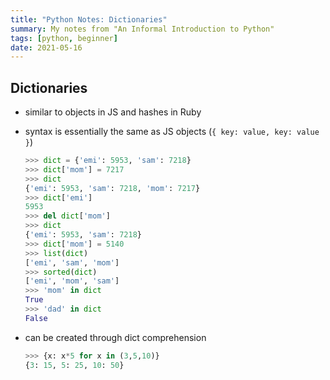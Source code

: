 ```yaml
---
title: "Python Notes: Dictionaries"
summary: My notes from "An Informal Introduction to Python"
tags: [python, beginner]
date: 2021-05-16
---
```


## Dictionaries 

- similar to objects in JS and hashes in Ruby 
- syntax is essentially the same as JS objects (`{ key: value, key: value }`)

  ```python 
  >>> dict = {'emi': 5953, 'sam': 7218}
  >>> dict['mom'] = 7217
  >>> dict
  {'emi': 5953, 'sam': 7218, 'mom': 7217}
  >>> dict['emi']
  5953
  >>> del dict['mom']
  >>> dict
  {'emi': 5953, 'sam': 7218}
  >>> dict['mom'] = 5140
  >>> list(dict)
  ['emi', 'sam', 'mom']
  >>> sorted(dict)
  ['emi', 'mom', 'sam']
  >>> 'mom' in dict
  True
  >>> 'dad' in dict
  False
  ```
- can be created through dict comprehension 
  ```python 
  >>> {x: x*5 for x in (3,5,10)}
  {3: 15, 5: 25, 10: 50}
  ```
  